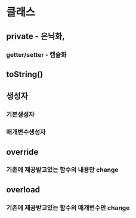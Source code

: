 # 클래스
## private  - 은닉화,
### getter/setter - 캡슐화
## toString()
## 생성자
### 기본생성자
### 매개변수생성자
## override
### 기존에 제공받고있는 함수의 내용만 change
## overload
### 기존에 제공받고있는 함수의 매개변수만 change   
